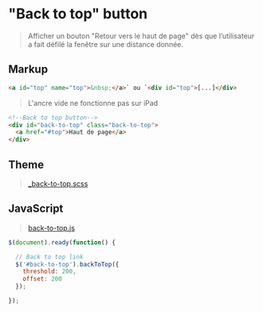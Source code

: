 # "Back to top" button

> Afficher un bouton "Retour vers le haut de page" dès que l’utilisateur a fait défilé la fenêtre sur une distance donnée.


## Markup

```html
<a id="top" name="top">&nbsp;</a>` ou `<div id="top">[...]</div>
```

> L'ancre vide ne fonctionne pas sur iPad


```html
<!--Back to top button-->
<div id="back-to-top" class="back-to-top">
  <a href="#top">Haut de page</a>
</div>
```


## Theme

> [_back-to-top.scss](_back-to-top.scss)



## JavaScript

> [back-to-top.js](back-to-top.js)



```js
$(document).ready(function() {

  // Back to top link
  $('#back-to-top').backToTop({
    threshold: 200,
    offset: 200
  });

});
```
